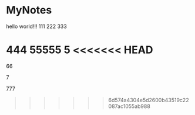 # MyNotes
hello world!!!
111
222
333

444
55555
5
<<<<<<< HEAD
=======
66

7


777
>>>>>>> 6d574a4304e5d2600b43519c22087ac1055ab988
